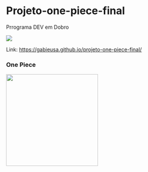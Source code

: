 # Projeto-one-piece-final


Prrograma DEV em Dobro 

<p align="lift">
  <a align="center" href="https://github.com/DenverCoder1/readme-typing-svg"><img src="https://readme-typing-svg.herokuapp.com?&font=IBM+Plex+Sans&color=F72EE2&size=25&lines=Site+One+Piece" /></a>
</p>

Link: https://gabieusa.github.io/projeto-one-piece-final/

<div>
  
### One Piece
<img src="https://gabieusa.github.io/projeto-one-piece-final/src/imagens/personagem-nami.png"  width="250" height="250"/>
 </div>
